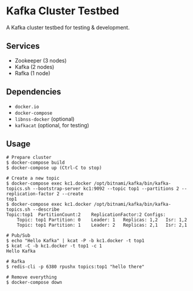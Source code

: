 # Kafka Cluster Testbed

A Kafka cluster testbed for testing & development.

Services
--------

- Zookeeper (3 nodes)
- Kafka (2 nodes)
- Rafka (1 node)

Dependencies
------------

- `docker.io`
- `docker-compose`
- `libnss-docker` (optional)
- `kafkacat` (optional, for testing)

Usage
-----

```shell
# Prepare cluster
$ docker-compose build
$ docker-compose up (Ctrl-C to stop)

# Create a new topic
$ docker-compose exec kc1.docker /opt/bitnami/kafka/bin/kafka-topics.sh --bootstrap-server kc1:9092 --topic top1 --partitions 2 --replication-factor 2 --create
top1
$ docker-compose exec kc1.docker /opt/bitnami/kafka/bin/kafka-topics.sh --describe
Topic:top1	PartitionCount:2	ReplicationFactor:2	Configs:
	Topic: top1	Partition: 0	Leader: 1	Replicas: 1,2	Isr: 1,2
	Topic: top1	Partition: 1	Leader: 2	Replicas: 2,1	Isr: 2,1

# Pub/Sub
$ echo "Hello Kafka" | kcat -P -b kc1.docker -t top1
$ kcat -C -b kc1.docker -t top1 -c 1
Hello Kafka

# Rafka
$ redis-cli -p 6380 rpushx topics:top1 "hello there"

# Remove everything
$ docker-compose down
```
